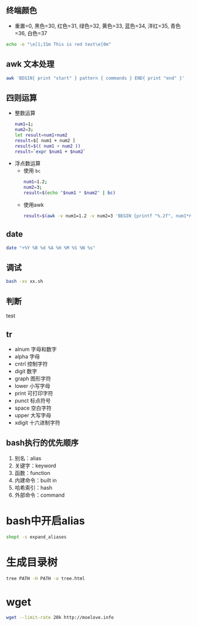 ## 终端颜色
* 重置=0, 黑色=30, 红色=31, 绿色=32, 黄色=33, 蓝色=34, 洋红=35, 青色=36, 白色=37 
```bash
echo -e "\e[1;31m This is red text\e[0m"
```

## awk 文本处理

```bash
awk 'BEGIN{ print "start" } pattern { commands } END{ print "end" }'
```

## 四则运算

* 整数运算
    ```bash
    num1=1;
    num2=3;
    let result=num1+num2
    result=$[ num1 + num2 ]
    result=$(( num1 + num2 ))
    result=`expr $num1 + $num2`
    ```
* 浮点数运算
    - 使用 `bc`
        ```bash
        num1=1.2;
        num2=3;
        result=$(echo "$num1 * $num2" | bc)
        ```
    - 使用awk
        ```bash
        result=$(awk -v num1=1.2 -v num2=3 'BEGIN {printf "%.2f", num1*num2}')
        ```

## date

```bash
date "+%Y %B %d %A %H %M %S %N %s"
```

## 调试

```bash
bash -xv xx.sh
```

## 判断

test


## tr

* alnum 字母和数字
* alpha 字母
* cntrl 控制字符
* digit 数字
* graph 图形字符
* lower 小写字母
* print 可打印字符
* punct 标点符号
* space 空白字符
* upper 大写字母
* xdigit 十六进制字符


## bash执行的优先顺序

1. 别名：alias
2. 关键字：keyword
3. 函数：function
4. 内建命令：built in
5. 哈希索引：hash
6. 外部命令：command


# bash中开启alias

```bash
shopt -s expand_aliases
```

# 生成目录树

```bash
tree PATH -H PATH -o tree.html
```

# wget

```bash
wget --limit-rate 20k http://moelove.info
```
